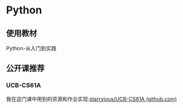 # Python

## 使用教材

Python-从入门到实践

## 公开课推荐

### UCB-CS61A

我在这门课中用到的资源和作业实现:[starryious/UCB-CS61A (github.com)](https://github.com/starryious/UCB-CS61A)